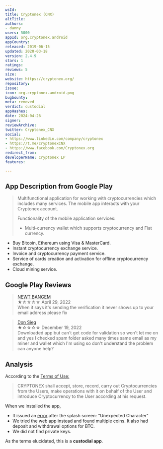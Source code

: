 ```yaml
---
wsId: 
title: Cryptonex (CNX)
altTitle: 
authors:
- danny
users: 5000
appId: org.cryptonex.android
appCountry: 
released: 2019-06-15
updated: 2020-03-18
version: 2.4.9
stars: 1
ratings: 
reviews: 5
size: 
website: https://cryptonex.org/
repository: 
issue: 
icon: org.cryptonex.android.png
bugbounty: 
meta: removed
verdict: custodial
appHashes: 
date: 2024-04-26
signer: 
reviewArchive: 
twitter: Cryptonex_CNX
social:
- https://www.linkedin.com/company/cryptonex
- https://t.me/cryptonexCNX
- https://www.facebook.com/Cryptonex.org
redirect_from: 
developerName: Cryptonex LP
features: 

---
```


## App Description from Google Play 

> Multifunctional application for working with cryptocurrencies which includes many services. The mobile app interacts with your Cryptonex account.
>
> Functionality of the mobile application services:
> 
> - Multi-currency wallet which supports cryptocurrency and Fiat currency.
- Buy Bitcoin, Ethereum using Visa & MasterCard.
- Instant cryptocurrency exchange service.
- Invoice and cryptocurrency payment service.
- Service of cards creation and activation for offline cryptocurrency exchange.
- Cloud mining service.

## Google Play Reviews 

> [NEWT BANGEM](https://play.google.com/store/apps/details?id=org.cryptonex.android&gl=us)<br>
  ★☆☆☆☆ April 29, 2022 <br>
       When it says it's sending the verification it never shows up to your email address please fix

> [Don Sieg](https://play.google.com/store/apps/details?id=org.cryptonex.android&gl=us)<br>
  ★☆☆☆☆ December 19, 2022 <br>
       Downloaded app but can't get code for validation so won't let me on and yes I checked spam folder asked many times same email as my miner and wallet which I'm using so don't understand the problem can anyone help?

## Analysis 

According to the [Terms of Use:](https://cryptonex.org/help/terms)

> CRYPTONEX shall accept, store, record, carry out Cryptocurrencies from the Users, make operations with it on behalf of the User and introduce Cryptocurrency to the User according at his request.

When we installed the app, 

- It issued an [error](https://twitter.com/BitcoinWalletz/status/1654653331929972737) after the splash screen: "Unexpected Character"
- We tried the web app instead and found multiple coins. It also had deposit and withdrawal options for BTC. 
- We did not find private keys. 

As the terms elucidated, this is a **custodial app**.